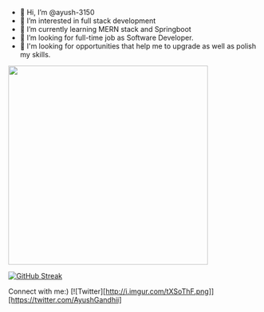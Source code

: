 - 👋 Hi, I’m @ayush-3150
- 👀 I’m interested in full stack development
- 🌱 I’m currently learning MERN stack and Springboot
- 👯 I’m looking for full-time job as Software Developer.
- 🤔 I'm looking for opportunities that help me to upgrade as well as polish my skills.

<!---
ayush-3150/ayush-3150 is a ✨ special ✨ repository because its `README.md` (this file) appears on your GitHub profile.
You can click the Preview link to take a look at your changes.
--->


<img src="https://github-readme-stats.vercel.app/api?username=ayush-3150&show_icons=true&theme=ADD_THEME_HERE" width="400">


[![GitHub Streak](https://github-readme-streak-stats.herokuapp.com?user=ayush-3150&theme=dracula)](https://git.io/streak-stats)


Connect with me:)
[![Twitter][http://i.imgur.com/tXSoThF.png]][https://twitter.com/AyushGandhii]


